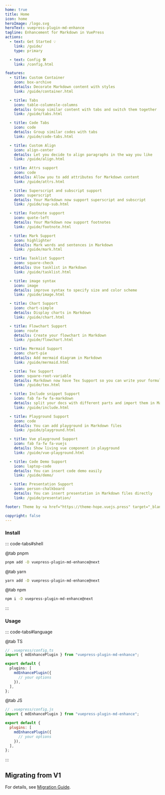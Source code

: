 ```yaml
---
home: true
title: Home
icon: home
heroImage: /logo.svg
heroText: vuepress-plugin-md-enhance
tagline: Enhancement for Markdown in VuePress
actions:
  - text: Get Started 💡
    link: /guide/
    type: primary

  - text: Config 🛠
    link: /config.html

features:
  - title: Custom Container
    icon: box-archive
    details: Decorate Markdown content with styles
    link: /guide/container.html

  - title: Tabs
    icon: table-columnsle-columns
    details: Group similar content with tabs and switch them together
    link: /guide/tabs.html

  - title: Code Tabs
    icon: code
    details: Group similar codes with tabs
    link: /guide/code-tabs.html

  - title: Custom Align
    icon: align-center
    details: Let you decide to align paragraphs in the way you like
    link: /guide/align.html

  - title: Attrs support
    icon: code
    details: Allow you to add attributes for Markdown content
    link: /guide/attrs.html

  - title: Superscript and subscript support
    icon: superscript
    details: Your Markdown now support superscript and subscript
    link: /guide/sup-sub.html

  - title: Footnote support
    icon: quote-left
    details: Your Markdown now support footnotes
    link: /guide/footnote.html

  - title: Mark Support
    icon: highlighter
    details: Mark words and sentences in Markdown
    link: /guide/mark.html

  - title: Tasklist Support
    icon: square-check
    details: Use tasklist in Markdown
    link: /guide/tasklist.html

  - title: image syntax
    icon: image
    details: improve syntax to specify size and color scheme
    link: /guide/image.html

  - title: Chart Support
    icon: chart-simple
    details: Display charts in Markdown
    link: /guide/chart.html

  - title: Flowchart Support
    icon: route
    details: Create your flowchart in Markdown
    link: /guide/flowchart.html

  - title: Mermaid Support
    icon: chart-pie
    details: Add mermaid diagram in Markdown
    link: /guide/mermaid.html

  - title: Tex Support
    icon: square-root-variable
    details: Markdown now have Tex Support so you can write your formula
    link: /guide/tex.html

  - title: Include snippet Support
    icon: fab fa-fw fa-markdown
    details: split your docs with different parts and import them in Markdown
    link: /guide/include.html

  - title: Playground Support
    icon: code
    details: You can add playground in Markdown files
    link: /guide/playground.html

  - title: Vue playground Support
    icon: fab fa-fw fa-vuejs
    details: Show living vue component in playground
    link: /guide/vue-playground.html

  - title: Code Demo Support
    icon: laptop-code
    details: You can insert code demo easily
    link: /guide/demo/

  - title: Presentation Support
    icon: person-chalkboard
    details: You can insert presentation in Markdown files directly
    link: /guide/presentation/

footer: Theme by <a href="https://theme-hope.vuejs.press" target="_blank">VuePress Theme Hope</a> | MIT Licensed, Copyright © 2019-present Mr.Hope

copyright: false
---
```


### Install

::: code-tabs#shell

@tab pnpm

```bash
pnpm add -D vuepress-plugin-md-enhance@next
```

@tab yarn

```bash
yarn add -D vuepress-plugin-md-enhance@next
```

@tab npm

```bash
npm i -D vuepress-plugin-md-enhance@next
```

:::

### Usage

::: code-tabs#language

@tab TS

```ts
// .vuepress/config.ts
import { mdEnhancePlugin } from "vuepress-plugin-md-enhance";

export default {
  plugins: [
    mdEnhancePlugin({
      // your options
    }),
  ],
};
```

@tab JS

```js
// .vuepress/config.js
import { mdEnhancePlugin } from "vuepress-plugin-md-enhance";

export default {
  plugins: [
    mdEnhancePlugin({
      // your options
    }),
  ],
};
```

:::

## Migrating from V1

For details, see [Migration Guide](./migration.md).

<NetlifyBadge />

<script setup lang="ts">
import NetlifyBadge from "@NetlifyBadge";
</script>

